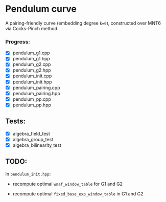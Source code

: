 # Pendulum curve
A pairing-friendly curve (embedding degree `k=6`), constructed over MNT6 via Cocks-Pinch method.

### Progress:
- [x] pendulum_g1.cpp
- [x] pendulum_g1.hpp
- [x] pendulum_g2.cpp
- [x] pendulum_g2.hpp
- [x] pendulum_init.cpp
- [x] pendulum_init.hpp
- [x] pendulum_pairing.cpp
- [x] pendulum_pairing.hpp
- [x] pendulum_pp.cpp
- [x] pendulum_pp.hpp

## Tests:
- [x] algebra_field_test
- [x] algebra_group_test
- [x] algebra_bilinearity_test

## TODO:
In `pendulum_init.hpp`:

* recompute optimal `wnaf_window_table` for G1 and G2

* recompute optimal `fixed_base_exp_window_table` in G1 and G2

